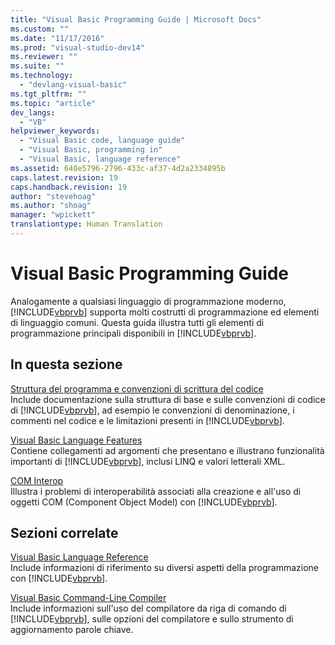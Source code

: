 ```yaml
---
title: "Visual Basic Programming Guide | Microsoft Docs"
ms.custom: ""
ms.date: "11/17/2016"
ms.prod: "visual-studio-dev14"
ms.reviewer: ""
ms.suite: ""
ms.technology: 
  - "devlang-visual-basic"
ms.tgt_pltfrm: ""
ms.topic: "article"
dev_langs: 
  - "VB"
helpviewer_keywords: 
  - "Visual Basic code, language guide"
  - "Visual Basic, programming in"
  - "Visual Basic, language reference"
ms.assetid: 640e5796-2796-433c-af37-4d2a2334895b
caps.latest.revision: 19
caps.handback.revision: 19
author: "stevehoag"
ms.author: "shoag"
manager: "wpickett"
translationtype: Human Translation
---
```

# Visual Basic Programming Guide
Analogamente a qualsiasi linguaggio di programmazione moderno, [!INCLUDE[vbprvb](../../csharp/programming-guide/concepts/linq/includes/vbprvb_md.md)] supporta molti costrutti di programmazione ed elementi di linguaggio comuni.  Questa guida illustra tutti gli elementi di programmazione principali disponibili in [!INCLUDE[vbprvb](../../csharp/programming-guide/concepts/linq/includes/vbprvb_md.md)].  
  
## In questa sezione  
 [Struttura del programma e convenzioni di scrittura del codice](../../visual-basic/programming-guide/program-structure/program-structure-and-code-conventions.md)  
 Include documentazione sulla struttura di base e sulle convenzioni di codice di [!INCLUDE[vbprvb](../../csharp/programming-guide/concepts/linq/includes/vbprvb_md.md)], ad esempio le convenzioni di denominazione, i commenti nel codice e le limitazioni presenti in [!INCLUDE[vbprvb](../../csharp/programming-guide/concepts/linq/includes/vbprvb_md.md)].  
  
 [Visual Basic Language Features](../../visual-basic/programming-guide/language-features/index.md)  
 Contiene collegamenti ad argomenti che presentano e illustrano funzionalità importanti di [!INCLUDE[vbprvb](../../csharp/programming-guide/concepts/linq/includes/vbprvb_md.md)], inclusi LINQ e valori letterali XML.  
  
 [COM Interop](../../visual-basic/programming-guide/com-interop/index.md)  
 Illustra i problemi di interoperabilità associati alla creazione e all'uso di oggetti COM \(Component Object Model\) con [!INCLUDE[vbprvb](../../csharp/programming-guide/concepts/linq/includes/vbprvb_md.md)].  
  
## Sezioni correlate  
 [Visual Basic Language Reference](../../visual-basic/language-reference/index.md)  
 Include informazioni di riferimento su diversi aspetti della programmazione con [!INCLUDE[vbprvb](../../csharp/programming-guide/concepts/linq/includes/vbprvb_md.md)].  
  
 [Visual Basic Command\-Line Compiler](../../visual-basic/reference/command-line-compiler/index.md)  
 Include informazioni sull'uso del compilatore da riga di comando di [!INCLUDE[vbprvb](../../csharp/programming-guide/concepts/linq/includes/vbprvb_md.md)], sulle opzioni del compilatore e sullo strumento di aggiornamento parole chiave.